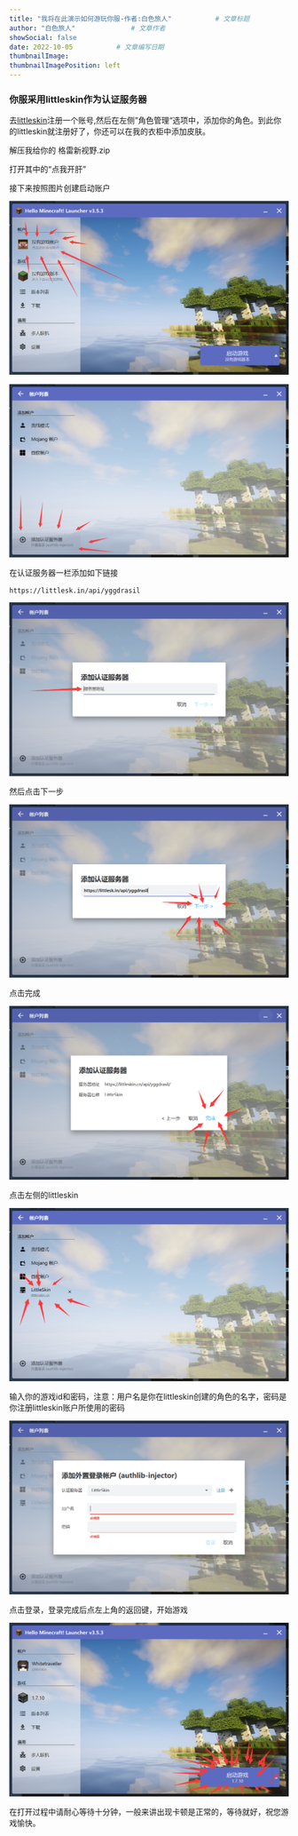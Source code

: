 ```yaml
---
title: "我将在此演示如何游玩你服-作者:白色旅人"           # 文章标题
author: "白色旅人"              # 文章作者
showSocial: false
date: 2022-10-05           # 文章编写日期
thumbnailImage:
thumbnailImagePosition: left
---
```

### 你服采用littleskin作为认证服务器

去[littleskin](https://littleskin.cn/)注册一个账号,然后在左侧”角色管理“选项中，添加你的角色。到此你的littleskin就注册好了，你还可以在我的衣柜中添加皮肤。
<!--more-->
解压我给你的 格雷新视野.zip

打开其中的“点我开肝”

接下来按照图片创建启动账户

![mckf](/images/mckf(1).png "mckf")

![mckf](/images/mckf(2).png "mckf")

在认证服务器一栏添加如下链接


```
https://littlesk.in/api/yggdrasil
```

![mckf](/images/mckf(3).png "mckf")

然后点击下一步

![mckf](/images/mckf(4).png "mckf")


点击完成

![mckf](/images/mckf(5).png "mckf")


点击左侧的littleskin

![mckf](/images/mckf(6).png "mckf")

输入你的游戏id和密码，注意：用户名是你在littleskin创建的角色的名字，密码是你注册littleskin账户所使用的密码

![mckf](/images/mckf(8).png "mckf")

点击登录，登录完成后点左上角的返回键，开始游戏

![mckf](/images/mckf(7).png "mckf")

在打开过程中请耐心等待十分钟，一般来讲出现卡顿是正常的，等待就好，祝您游戏愉快。